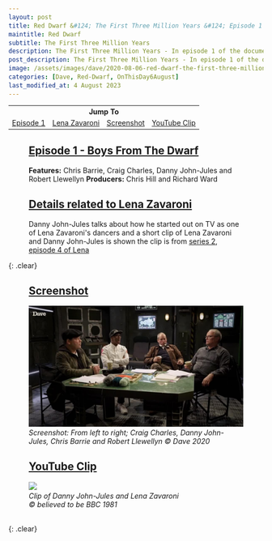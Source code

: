 ```yaml
---
layout: post
title: Red Dwarf &#124; The First Three Million Years &#124; Episode 1 &#124; 6 August 2020 &#124; In this episode a short clip of Lena Zavaroni is shown
maintitle: Red Dwarf
subtitle: The First Three Million Years
description: The First Three Million Years - In episode 1 of the documentary a short clip of Lena Zavaroni is shown.
post_description: The First Three Million Years - In episode 1 of the documentary a short clip of Lena Zavaroni is shown.
image: /assets/images/dave/2020-08-06-red-dwarf-the-first-three-million-years.jpg
categories: [Dave, Red-Dwarf, OnThisDay6August]
last_modified_at: 4 August 2023
---
```


<table style="text-align:center;">
<tr><th colspan="4">Jump To</th></tr>
<tr>
<td><a href="#episode1">Episode 1</a></td>
<td><a href="#lz">Lena Zavaroni</a></td>
<td><a href="#screenshot">Screenshot</a></td>
<td><a href="#clip">YouTube Clip</a></td>
</tr>
</table>

<figure class="fig1">
<figcaption>
<h2 id="episode1"><a href="#episode1">Episode 1 - Boys From The Dwarf</a></h2>
<strong>Features:</strong> Chris Barrie, Craig Charles, Danny John-Jules and Robert Llewellyn
<strong>Producers:</strong> Chris Hill and Richard Ward
</figcaption>
</figure>

<figure class="fig2">
<figcaption>
<h2 id="lz"><a href="#lz">Details related to Lena Zavaroni</a></h2>
Danny John-Jules talks about how he started out on TV as one of Lena Zavaroni's dancers and a short clip of Lena Zavaroni and Danny John-Jules is shown the clip is from <a href="/1981-04-29-lena">series 2, episode 4 of Lena</a>
</figcaption>
</figure>

{: .clear}

<figure class="fig1">
<figcaption>
<h2 id="screenshot"><a href="#screenshot">Screenshot</a></h2>
</figcaption>
<a href="/assets/images/dave/2020-08-06-red-dwarf-the-first-three-million-years.jpg"><img src="/assets/images/dave/2020-08-06-red-dwarf-the-first-three-million-years.jpg" class="full-width zoom-in"></a>
<figcaption>
<cite>Screenshot: From left to right; Craig Charles, Danny John-Jules, Chris Barrie and Robert Llewellyn &copy; Dave 2020</cite>
</figcaption>
</figure>

<figure class="fig2">
<figcaption>
<h2 id="clip"><a href="#clip">YouTube Clip</a></h2>
</figcaption>
<a href="https://youtu.be/DljMPkYCuEw" title="Click to watch on YouTube"><img src="https://img.youtube.com/vi/DljMPkYCuEw/mqdefault.jpg" class="full-width" /></a>
<figcaption>
<cite>Clip of Danny John-Jules and Lena Zavaroni<br />&copy; believed to be BBC 1981</cite>
</figcaption>
</figure>

<br />{: .clear}

